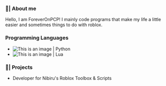 ### 💖| About me
Hello, I am ForeverOnPCP! I mainly code programs that make my life a little easier and sometimes things to do with roblox.

### Programming Languages
- ![This is an image](https://github.com/abrahamcalf/programming-languages-logos/blob/master/src/python/python_16x16.png) | Python
- ![This is an image](https://github.com/abrahamcalf/programming-languages-logos/blob/master/src/lua/lua_16x16.png) | Lua

### 🌱| Projects
- Developer for Nibiru's Roblox Toolbox & Scripts
